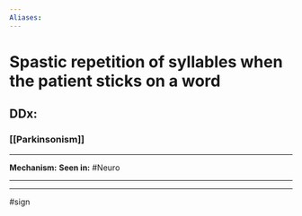 ```yaml
---
Aliases:
---
```

# Spastic repetition of syllables when the patient sticks on a word
## DDx:
### [[Parkinsonism]]

---
**Mechanism:**
**Seen in:** #Neuro 

---


---
#sign 